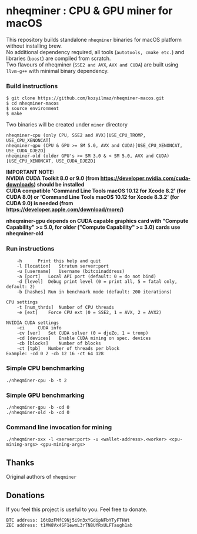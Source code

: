 # nheqminer : CPU & GPU miner for macOS

This repository builds standalone `nheqminer` binaries for macOS platform without installing brew.  
No additional dependency required, all tools (`autotools, cmake etc.`) and libraries (`boost`) are compiled from scratch.  
Two flavours of nheqminer (`SSE2 and AVX`, `AVX and CUDA`) are built using `llvm-g++` with minimal binary dependency.

### Build instructions

`$ git clone https://github.com/kozyilmaz/nheqminer-macos.git`  
`$ cd nheqminer-macos`  
`$ source environment`  
`$ make`

Two binaries will be created under `miner` directory  

```
nheqminer-cpu (only CPU, SSE2 and AVX)[USE_CPU_TROMP, USE_CPU_XENONCAT]  
nheqminer-gpu (CPU & GPU >= SM 5.0, AVX and CUDA)[USE_CPU_XENONCAT, USE_CUDA_DJEZO]  
nheqminer-old (older GPU's >= SM 3.0 & < SM 5.0, AVX and CUDA)[USE_CPU_XENONCAT, USE_CUDA_DJEZO]  
```
**IMPORTANT NOTE:**  
**NVIDIA CUDA Toolkit 8.0 or 9.0 (from https://developer.nvidia.com/cuda-downloads) should be installed**  
**CUDA compatible 'Command Line Tools macOS 10.12 for Xcode 8.2' (for CUDA 8.0) or 'Command Line Tools macOS 10.12 for Xcode 8.3.2' (for CUDA 9.0) is needed (from https://developer.apple.com/download/more/)**  

**nheqminer-gpu depends on CUDA capable graphics card with "Compute Capability" >= 5.0, for older ("Compute Capability" >= 3.0) cards use nheqminer-old**  

### Run instructions

```Parameters: 
    -h		Print this help and quit
    -l [location]	Stratum server:port
    -u [username]	Username (bitcoinaddress)
    -a [port]	Local API port (default: 0 = do not bind)
    -d [level]	Debug print level (0 = print all, 5 = fatal only, default: 2)
    -b [hashes]	Run in benchmark mode (default: 200 iterations)

CPU settings
    -t [num_thrds]	Number of CPU threads
    -e [ext]	Force CPU ext (0 = SSE2, 1 = AVX, 2 = AVX2)

NVIDIA CUDA settings
    -ci		CUDA info
    -cv [ver]	Set CUDA solver (0 = djeZo, 1 = tromp)
    -cd [devices]	Enable CUDA mining on spec. devices
    -cb [blocks]	Number of blocks
    -ct [tpb]	Number of threads per block
Example: -cd 0 2 -cb 12 16 -ct 64 128
```

### Simple CPU benchmarking
`./nheqminer-cpu -b -t 2`  

### Simple GPU benchmarking
`./nheqminer-gpu -b -cd 0`  
`./nheqminer-old -b -cd 0`  

### Command line invocation for mining
`./nheqminer-xxx -l <server:port> -u <wallet-address>.<worker> <cpu-mining-args> <gpu-mining-args>`

## Thanks

Original authors of `nheqminer`

## Donations

If you feel this project is useful to you. Feel free to donate.

    BTC address: 16tBzFMfC9Nj5i9n3xYGdipNFbYTyFTHWt
    ZEC address: t1MW8Vx4SF1ewmL3rTN8UfRxULFTaugh1ab

